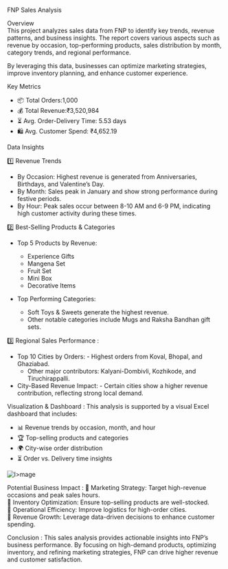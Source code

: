 

FNP Sales Analysis 

 Overview  
This project analyzes sales data from FNP to identify key trends, revenue patterns, and business insights. The report covers various aspects such as revenue by occasion, top-performing products, sales distribution by month, category trends, and regional performance.  

By leveraging this data, businesses can optimize marketing strategies, improve inventory planning, and enhance customer experience.  

Key Metrics
- 📦 Total Orders:1,000  
- 💰 Total Revenue:₹3,520,984  
- ⏳ Avg. Order-Delivery Time: 5.53 days  
- 🛍 Avg. Customer Spend: ₹4,652.19  

Data Insights 

1️⃣ Revenue Trends 
- By Occasion: Highest revenue is generated from Anniversaries, Birthdays, and Valentine’s Day.  
- By Month: Sales peak in January and show strong performance during festive periods.  
- By Hour: Peak sales occur between 8-10 AM and 6-9 PM, indicating high customer activity during these times.  

2️⃣ Best-Selling Products & Categories
- Top 5 Products by Revenue:
  - Experience Gifts  
  - Mangena Set  
  - Fruit Set  
  - Mini Box  
  - Decorative Items  

- Top Performing Categories: 
  - Soft Toys & Sweets generate the highest revenue.  
  - Other notable categories include Mugs and Raksha Bandhan gift sets.  

3️⃣ Regional Sales Performance :
- Top 10 Cities by Orders: 
          - Highest orders from Koval, Bhopal, and Ghaziabad.  
  - Other major contributors: Kalyani-Dombivli, Kozhikode, and Tiruchirappalli.  
- City-Based Revenue Impact:
         - Certain cities show a higher revenue contribution, reflecting strong local demand.  

Visualization & Dashboard :
This analysis is supported by a visual  Excel dashboard that includes:  
- 📊 Revenue trends by occasion, month, and hour  
- 🏆 Top-selling products and categories 
- 🌍 City-wise order distribution 
- ⏳ Order vs. Delivery time insights

![I>mage](https://github.com/user-attachments/assets/c9cc075e-6311-42b5-96c0-c8dcd95d6867)

Potential Business Impact : 
🔹 Marketing Strategy: Target high-revenue occasions and peak sales hours.  
🔹 Inventory Optimization: Ensure top-selling products are well-stocked.  
🔹 Operational Efficiency: Improve logistics for high-order cities.  
🔹 Revenue Growth: Leverage data-driven decisions to enhance customer spending.  

Conclusion :
This sales analysis provides actionable insights into FNP’s business performance. By focusing on high-demand products, optimizing inventory, and refining marketing strategies, FNP can drive higher revenue and customer satisfaction.  


